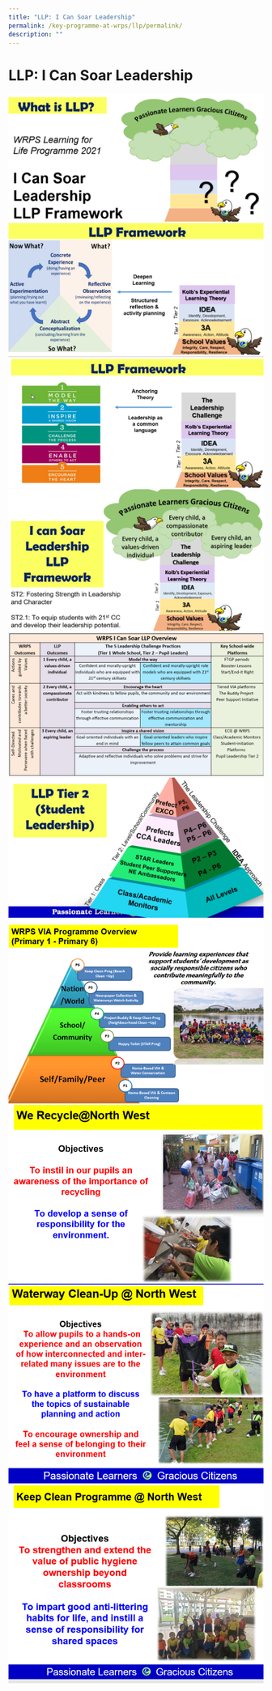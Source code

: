 ```yaml
---
title: "LLP: I Can Soar Leadership"
permalink: /key-programme-at-wrps/llp/permalink/
description: ""
---
```

LLP: I Can Soar Leadership
==========================
![](/images/llp1.png)
![](/images/llp2.png)
![](/images/llp3.png)
![](/images/llp4.png)
![](/images/llp5.png)
![](/images/llp6.png)
![](/images/llp7.png)
![](/images/llp8.png)
![](/images/llp9.png)
![](/images/llp10.png)